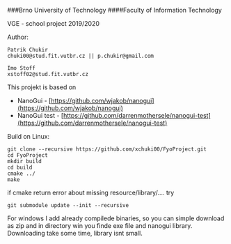###Brno University of Technology 
####Faculty of Information Technology

VGE - school project 
2019/2020
 
Author:
 
    Patrik Chukir 
    chuki00@stud.fit.vutbr.cz || p.chukir@gmail.com
    
    Imo Stoff
    xstoff02@stud.fit.vutbr.cz
   
This projekt is based on 
   * NanoGui - [https://github.com/wjakob/nanogui](https://github.com/wjakob/nanogui)
   * NanoGui test - [https://github.com/darrenmothersele/nanogui-test](https://github.com/darrenmothersele/nanogui-test)
   
Build on Linux:
```
git clone --recursive https://github.com/xchuki00/FyoProject.git
cd FyoProject
mkdir build
cd build
cmake ../
make
```

if cmake return error about missing resource/library/.... try
```
git submodule update --init --recursive
```

For windows I add already compilede binaries, so you can simple download as zip and in directory win you finde exe file and nanogui library. Downloading take some time, library isnt small.

